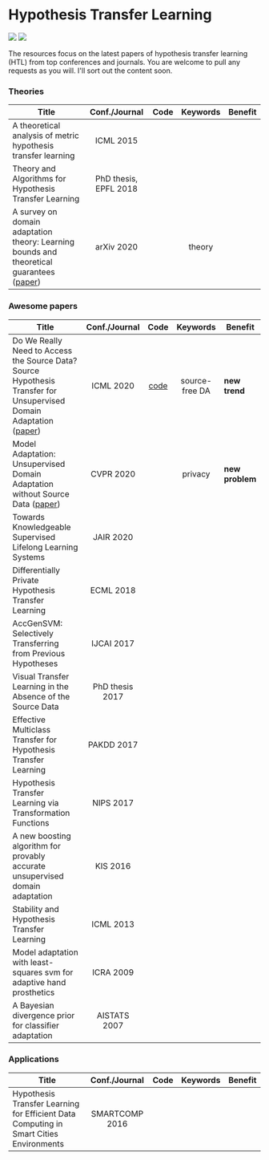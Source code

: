 # Hypothesis Transfer Learning

[![](https://img.shields.io/badge/license-MIT-brightgreen.svg?style=flat-square)](LICENSE)
[![](https://img.shields.io/github/last-commit/chamwen/Hypothesis-Transfer-Learning)](https://github.com/chamwen/Hypothesis-Transfer-Learning/commits/master)

The resources focus on the latest papers of hypothesis transfer learning (HTL) from top conferences and journals. You are welcome to pull any requests as you will. I'll sort out the content soon.

### Theories

| Title | Conf./Journal | Code | Keywords | Benefit |
| ----  | :--: | :--: | :--: | ---- |
|A theoretical analysis of metric hypothesis transfer learning|ICML 2015||||
|Theory and Algorithms for Hypothesis Transfer Learning|PhD thesis, EPFL 2018||||
|A survey on domain adaptation theory: Learning bounds and theoretical guarantees ([paper](https://arxiv.org/pdf/2004.11829.pdf))|arXiv 2020||theory||

### Awesome papers

| Title | Conf./Journal | Code | Keywords | Benefit |
| ----  | :--: | :--: | :--: | ---- |
|Do We Really Need to Access the Source Data? Source Hypothesis Transfer for Unsupervised Domain Adaptation ([paper](https://arxiv.org/abs/2002.08546))|ICML 2020|[code](https://github.com/tim-learn/SHOT)|source-free DA |**new trend**|
|Model Adaptation: Unsupervised Domain Adaptation without Source Data ([paper](https://openaccess.thecvf.com/content_CVPR_2020/papers/Li_Model_Adaptation_Unsupervised_Domain_Adaptation_Without_Source_Data_CVPR_2020_paper.pdf))|CVPR 2020||privacy|**new problem**|
|Towards Knowledgeable Supervised Lifelong Learning Systems|JAIR 2020||||
|Differentially Private Hypothesis Transfer Learning|ECML 2018||||
|AccGenSVM: Selectively Transferring from Previous Hypotheses|IJCAI 2017||||
|Visual Transfer Learning in the Absence of the Source Data|PhD thesis 2017||||
|Effective Multiclass Transfer for Hypothesis Transfer Learning|PAKDD 2017||||
|Hypothesis Transfer Learning via Transformation Functions|NIPS 2017||||
|A new boosting algorithm for provably accurate unsupervised domain adaptation|KIS 2016||||
|Stability and Hypothesis Transfer Learning|ICML 2013||||
|Model adaptation with least-squares svm for adaptive hand prosthetics|ICRA 2009||||
|A Bayesian divergence prior for classifier adaptation|AISTATS 2007||||

### Applications

| Title | Conf./Journal | Code | Keywords | Benefit |
| ----  | :--: | :--: | :--: | ---- |
|Hypothesis Transfer Learning for Efficient Data Computing in Smart Cities Environments|SMARTCOMP 2016||||